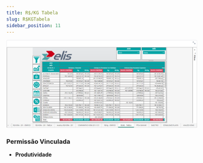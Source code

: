 ```yaml
---
title: R$/KG Tabela
slug: R$KGTabela
sidebar_position: 11
---
```


![Alt text](image-11.png)





### Permissão Vinculada

- **Produtividade**